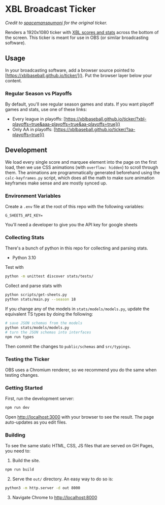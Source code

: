 # XBL Broadcast Ticker

_Credit to [spacemanspumoni](https://github.com/spacemanspumoni/xbl-ticker) for the original ticker._

Renders a 1920x1080 ticker with [XBL scores and stats](https://www.xblbaseball.com) across the bottom of the screen. This ticker is meant for use in OBS (or similar broadcasting software).

## Usage

In your broadcasting software, add a browser source pointed to [https://xblbaseball.github.io/ticker/](). Put the browser layer below your content.

### Regular Season vs Playoffs

By default, you'll see regular season games and stats. If you want playoff games and stats, use one of these links:

* Every league in playoffs: [https://xblbaseball.github.io/ticker/?xbl-playoffs=true&aaa-playoffs=true&aa-playoffs=true]()
* Only AA in playoffs: [https://xblbaseball.github.io/ticker/?aa-playoffs=true]()

## Development

We load every single score and marquee element into the page on the first load, then we use CSS animations (with `overflow: hidden`) to scroll through them. The animations are programmatically generated beforehand using the `calc-keyframes.py` script, which does all the math to make sure animation keyframes make sense and are mostly synced up.

### Environment Variables

Create a `.env` file at the root of this repo with the following variables:

```
G_SHEETS_API_KEY=
```

You'll need a developer to give you the API key for google sheets

### Collecting Stats

There's a bunch of python in this repo for collecting and parsing stats.

* Python 3.10

Test with

```sh
python -m unittest discover stats/tests/
```

Collect and parse stats with

```sh
python scripts/get-sheets.py
python stats/main.py --season 18
```

If you change any of the models in `stats/models/models.py`, update the equivalent TS types by doing the following:

```sh
# save JSON schemas from the models
python stats/models/models.py
# turn the JSON schemas into interfaces
npm run types
```

Then commit the changes to `public/schemas` and `src/typings`.

### Testing the Ticker

OBS uses a Chromium renderer, so we recommend you do the same when testing changes.

### Getting Started

First, run the development server:

```bash
npm run dev
```

Open [http://localhost:3000](http://localhost:3000) with your browser to see the result. The page auto-updates as you edit files.

### Building

To see the same static HTML, CSS, JS files that are served on GH Pages, you need to:

1. Build the site.
  ```bash
  npm run build
  ```
2. Serve the `out/` directory. An easy way to do so is:
  ```bash
  python3 -m http.server -d out 8000
  ```
3. Navigate Chrome to [http://localhost:8000](http://localhost:8000)
